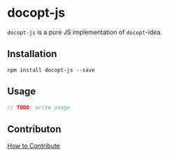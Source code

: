 # docopt-js

`docopt-js` is a pure JS implementation of `docopt`-idea.

## Installation

```
npm install docopt-js --save
```

## Usage

```js
// TODO: write usage
```

## Contributon

[How to Contribute](https://github.com/mdevils/docopt-js/blob/master/CONTRIBUTING.md)
